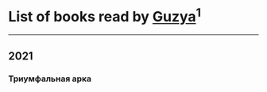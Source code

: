 # List of books read by [Guzya](https://www.facebook.com/profile.php?id=819285468208720)<sup>1</sup>
---

## 2021

### Триумфальная арка



